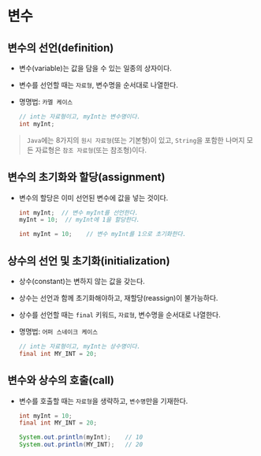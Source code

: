 # 변수

## 변수의 선언(definition)

- 변수(variable)는 값을 담을 수 있는 일종의 상자이다.
- 변수를 선언할 때는 `자료형`, 변수명을 순서대로 나열한다.
- 명명법: `카멜 케이스`

  ```java
  // int는 자료형이고, myInt는 변수명이다.
  int myInt;
  ```

> `Java`에는 8가지의 `원시 자료형`(또는 기본형)이 있고, `String`을 포함한 나머지 모든 자료형은 `참조 자료형`(또는 참조형)이다.

## 변수의 초기화와 할당(assignment)

- 변수의 할당은 이미 선언된 변수에 값을 넣는 것이다.

  ```java
  int myInt;  // 변수 myInt를 선언한다.
  myInt = 10;  // myInt에 1을 할당한다.
  ```

  ```java
  int myInt = 10;    // 변수 myInt를 1으로 초기화한다.
  ```

## 상수의 선언 및 초기화(initialization)

- 상수(constant)는 변하지 않는 값을 갖는다.
- 상수는 선언과 함께 초기화해야하고, 재할당(reassign)이 불가능하다.
- 상수를 선언할 때는 `final` 키워드, `자료형`, 변수명을 순서대로 나열한다.
- 명명법: `어퍼 스네이크 케이스`

  ```java
  // int는 자료형이고, myInt는 상수명이다.
  final int MY_INT = 20;
  ```

## 변수와 상수의 호출(call)

- 변수를 호출할 때는 `자료형`을 생략하고, `변수명`만을 기재한다.

  ```java
  int myInt = 10;
  final int MY_INT = 20;

  System.out.println(myInt);    // 10
  System.out.println(MY_INT);   // 20
  ```
